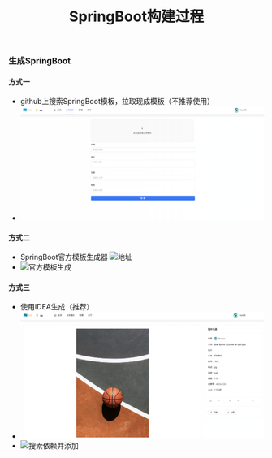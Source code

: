 ﻿---
layout: mypost
title: SpringBoot构建过程
categories: [SpringBoot, Java, 后端]
---
### 生成SpringBoot
#### 方式一
- github上搜索SpringBoot模板，拉取现成模板（不推荐使用）
- ![github搜索](img.png)
#### 方式二
- SpringBoot官方模板生成器  ![地址](https://start.spring.io/)
- ![官方模板生成](ima_1.png)
#### 方式三
- 使用IDEA生成（推荐）
- ![IDEA生成](img_2.png)
- ![搜索依赖并添加](img_3.png)